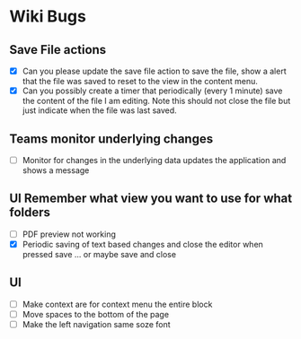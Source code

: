 # Wiki Bugs

## Save File actions
- [x] Can you please update the save file action to save the file, show a alert that the file was saved to reset to the view in the content menu.
- [x] Can you possibly create a timer that periodically (every 1 minute) save the content of the file I am editing. Note this should not close the file but just indicate when the file was last saved.

## Teams monitor underlying changes
- [ ] Monitor for changes in the underlying data updates the application and shows a message

## UI Remember what view you want to use for what folders
- [ ] PDF preview not working
- [x]  Periodic saving of text based changes and close the editor when pressed save ... or maybe save and close

## UI 
- [ ] Make context are for context menu the entire block
- [ ] Move spaces to the bottom of the page
- [ ] Make the left navigation same soze font

